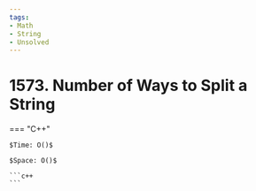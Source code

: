 ```yaml
---
tags:
- Math
- String
- Unsolved
---
```



# 1573. Number of Ways to Split a String

=== "C++"

    $Time: O()$

    $Space: O()$

    ```c++
    ```